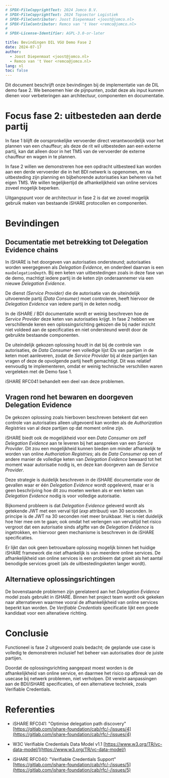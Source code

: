 ```yaml
---
# SPDX-FileCopyrightText: 2024 Jomco B.V.
# SPDX-FileCopyrightText: 2024 Topsector Logistiek
# SPDX-FileContributor: Joost Diepenmaat <joost@jomco.nl>
# SPDX-FileContributor: Remco van 't Veer <remco@jomco.nl>
#
# SPDX-License-Identifier: AGPL-3.0-or-later

title: Bevindingen DIL VGU Demo Fase 2
date: 2024-07-17
author: 
  - Joost Diepenmaat <joost@jomco.nl>
  - Remco van 't Veer <remco@jomco.nl>
lang: nl
toc: false
---
```


Dit document beschrijft onze bevindingen bij de implementatie van de
DIL demo fase 2. We benoemen hier de pijnpunten, zodat deze als input
kunnen dienen voor verbeteringen aan architectuur, componenten en
documentatie.

# Focus fase 2: uitbesteden aan derde partij

In fase 1 blijft de oorspronkelijke vervoerder direct verantwoordelijk
voor het plannen van een chauffeur; als deze de rit wil uitbesteden
aan een externe partij, kan dat alleen door in het TMS van de
vervoerder de externe chauffeur en wagen in te plannen.

In fase 2 willen we demonstreren hoe een opdracht uitbesteed kan
worden aan een derde vervoerder die in het BDI netwerk is opgenomen,
en na uitbesteding zijn planning en bijbehorende autorisaties kan
beheren via het eigen TMS. We willen tegelijkertijd de afhankelijkheid
van online services zoveel mogelijk beperken.

Uitgangspunt voor de architectuur in fase 2 is dat we zoveel mogelijk
gebruik maken van bestaande iSHARE protocollen en componenten.

# Bevindingen

## Documentatie met betrekking tot Delegation Evidence chains

In iSHARE is het doorgeven van autorisaties ondersteund; autorisaties
worden weergegeven als *Delegation Evidence*, en onderdeel daarvan is
een `maxDelegationDepth`. Bij een keten van uitbestedingen zoals in
deze fase van de demo, machtigt iedere partij in de keten zijn
onderaannemer via een nieuwe *Delegation Evidence*.

De dienst *(Service Provider)* die de autorisatie van de uiteindelijk
uitvoerende partij *(Data Consumer)* moet controleren, heeft hiervoor
de *Delegation Evidence* van iedere partij in de keten nodig.

In de iSHARE / BDI documentatie wordt er weinig beschreven hoe de
*Service Provider* deze keten van autorisaties krijgt. In fase 2
hebben we verschillende keren een oplossingsrichting gekozen die bij
nader inzicht niet voldeed aan de specificaties en niet ondersteund
werdt door de gebruikte bestaande componenten.

De uiteindelijk gekozen oplossing houdt in dat bij de controle van
autorisaties, de *Data Consumer* een volledige lijst IDs van partijen
in de keten moet aanleveren, zodat de *Service Provider* bij al deze
partijen kan vragen of deze de opvolgende partij heeft gemachtigt. Dit
was relatief eenvoudig te implementeren, omdat er weinig technische
verschillen waren vergeleken met de Demo fase 1.

iSHARE RFC041 behandelt een deel van deze problemen.

## Vragen rond het bewaren en doorgeven Delegation Evidence

De gekozen oplossing zoals hierboven beschreven betekent dat een
controle van autorisaties alleen uitgevoerd kan worden als de
*Authorization Registries* van al deze partijen op dat moment online
zijn.

iSHARE biedt ook de mogelijkheid voor een *Data Consumer* om zelf
*Delegation Evidence* aan te leveren bij het aanspreken van een
*Service Provider*. Dit zou een mogelijkheid kunnen bieden om minder
afhankelijk te worden van online *Authoriation Registries*; als de
*Data Consumer* op een of andere manier de volledige keten van
*Delegation Evidence* bewaard tot het moment waar autorisatie nodig
is, en deze kan doorgeven aan de *Service Provider*.

Deze strategie is duidelijk beschreven in de iSHARE documentatie voor
de gevallen waar er één *Delegation Evidence* wordt opgeleverd, maar
er is geen beschrijving hoe dit zou moeten werken als er een keten van
*Delegation Evidence* nodig is voor volledige autorisatie.

Bijkomend probleem is dat *Delegation Evidence* geleverd wordt als
getekende JWT met een verval tijd (*exp* attribuut) van 30
seconden. In principe is de JWT na 30 seconden niet meer
bruikbaar. Het is niet duidelijk hoe hier mee om te gaan; ook omdat
het verlengen van vervaltijd het risico vergroot dat een autorisatie
sinds afgifte van de *Delegation Evidence* is ingetrokken, en hiervoor
geen mechanisme is beschreven in de iSHARE specificaties.

Er lijkt dan ook geen betrouwbare oplossing mogelijk binnen het
huidige iSHARE framework die niet afhankelijk is van meerdere online
services. De afhankelijkheid van online services is een probleem dat
groeit als het aantal benodigde services groeit (als de
uitbestedingsketen langer wordt).

## Alternatieve oplossingsrichtingen

De bovenstaande problemen zijn gerelateerd aan het *Delegation
Evidence* model zoals gebruikt in iSHARE. Binnen het project team
wordt ook gekeken naar alternatieven waarmee vooral de afhankelijkheid
van online services beperkt kan worden. De *Verifiable Credentials*
specificatie lijkt een goede kandidaat voor een altenatieve richting.

# Conclusie

Functioneel is fase 2 uitgevoerd zoals bedacht; de geplande use case
is volledig te demonstreren inclusief het beheer van autorisaties door
de juiste partijen.

Doordat de oplossingsrichting aangepast moest worden is de
afhankelijkheid van online service, en daarmee het risico op afbreuk
van de usecase bij netwerk problemen, niet verholpen. Dit vereist
aanpassingen aan de BDI/iSHARE specificaties, of een alternatieve
techniek, zoals Verifiable Credentials.

# Referenties

  - iSHARE RFC041: "Optimise delegation path discovery"
  [https://gitlab.com/ishare-foundation/cab/rfc/-/issues/4](https://gitlab.com/ishare-foundation/cab/rfc/-/issues/4)

  - W3C Verifiable Credentials Data Model v1.1
  [https://www.w3.org/TR/vc-data-model/](https://www.w3.org/TR/vc-data-model/)

  - iSHARE RFC040: "Verifiable Credentials Support"
  [https://gitlab.com/ishare-foundation/cab/rfc/-/issues/5](https://gitlab.com/ishare-foundation/cab/rfc/-/issues/5)
  

<!-- Local Variables: -->
<!-- ispell-local-dictionary: "dutch" -->
<!-- End: -->
